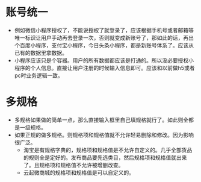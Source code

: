 # 账号统一
* 例如微信小程序授权了，不能说授权了就登录了，应该根据手机号或者邮箱等唯一标识让用户手动再去登录一次，否则就变成新账号了，那如此的话，再出个百度小程序，支付宝小程序，今日头条小程序，都是新账号体系了。应该从已有的数据里拿数据。
* 小程序应该只是个容器。用户的所有数据都应该是打通的。所以没必要授权小程序的个人信息。直接让用户注册的时候输入信息即可。应该和以前做h5或者pc时业务逻辑一致。

# 多规格
* 多规格如果做的简单一点，那么直接输入框里自己填规格就行了。如此则全都是一级规格。
* 如果正规的做多规格。则规格项和规格值就不允许轻易删除和修改。因为影响很广泛。
    - 淘宝是有规格字典的，规格项和规格值是不允许自定义的。几乎全部货品的规则全是定好的。发布商品要先选类目，然后规格项和规格值就出来了。且规格项和规格值不允许被增删改查。
    - 云起微商城的规格项和规格值是可以自定义的。
